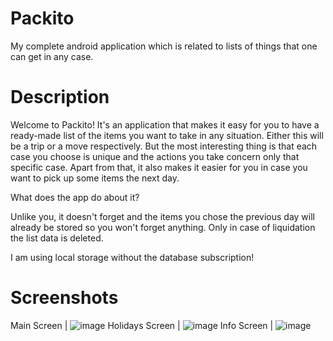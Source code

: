 # Packito
My complete android application which is related to lists of things that one can get in any case.

# Description
Welcome to Packito! It's an application that makes it easy for you to have a ready-made list of the items you want to take in any situation. Either this will be a trip or a move respectively. But the most interesting thing is that each case you choose is unique and the actions you take concern only that specific case. Apart from that, it also makes it easier for you in case you want to pick up some items the next day.

What does the app do about it?

Unlike you, it doesn't forget and the items you chose the previous day will already be stored so you won't forget anything. Only in case of liquidation the list data is deleted.

I am using local storage without the database subscription!

# Screenshots
Main Screen |
![image](https://github.com/nancyadam24/Packito/assets/125753878/98d83efd-bea5-41e7-90fb-30704069ea41)
Holidays Screen |
![image](https://github.com/nancyadam24/Packito/assets/125753878/e1e40e5b-878c-440e-85ac-713a606340fe)
Info Screen |
![image](https://github.com/nancyadam24/Packito/assets/125753878/0c98df15-4bd7-4922-9485-303c69a5fa48)




